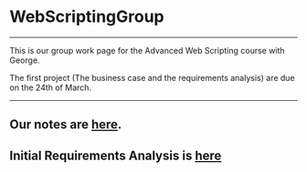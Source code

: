 # WebScriptingGroup

---

This is our group work page for the Advanced Web Scripting course with George.

The first project (The business case and the requirements analysis) are due on the 24th of March.

---

## Our notes are [here](./notes/notes-main.md).

## Initial Requirements Analysis is [here](/projects/requirements-analysis/initial.md)
